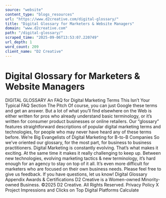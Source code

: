 ```yaml
---
source: "website"
content_type: "blogs_resources"
url: "https://www.d2creative.com/digital-glossary/"
title: "Digital Glossary for Marketers & Website Managers"
domain: "www.d2creative.com"
path: "/digital-glossary/"
scraped_time: "2025-09-06T13:53:07.220749"
url_depth: 1
word_count: 209
client_name: "D2 Creative"
---
```


# Digital Glossary for Marketers & Website Managers

DIGITAL GLOSSARY An FAQ for Digital Marketing Terms This Isn’t Your Typical FAQ Section The Pitch Of course, you can just Google these terms and get an answer. But a lot of what you’ll find elsewhere on the Web is either written for pros who already understand basic terminology, or it’s written for consumer product businesses or online retailers. Our “glossary” features straightforward descriptions of popular digital marketing terms and technologies, for people who may never have heard any of these terms before. We’re Big Evangelists of Digital Marketing for B-to-B Companies So we’ve oriented our glossary, for the most part, for business to business practitioners. Digital Marketing is constantly evolving. That’s what makes it exciting. At the same time it makes it really challenging to keep up. Between new technologies, evolving marketing tactics & new terminology, it’s hard enough for an agency to stay on top of it all. It’s even more difficult for marketers who are focused on their own business needs. Please feel free to give us feedback. If you have questions, let us know! Digital Glossary Appendix Awards & Certifications D2 Creative is a Women-owned Minority-owned Business. ©2025 D2 Creative. All Rights Reserved. Privacy Policy X Project Impressions and Clicks on Top Digital Platforms Calculate
